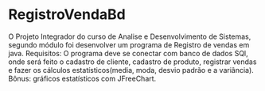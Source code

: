# RegistroVendaBd
O Projeto Integrador do curso de Analise e Desenvolvimento de Sistemas, segundo módulo foi desenvolver um programa de Registro de vendas em java.
Requisitos: O programa deve se conectar com banco de dados SQl, onde será feito o cadastro de cliente, cadastro de produto, registrar vendas e fazer os cálculos  estatísticos(media, moda, desvio padrão e a variância).
Bônus: gráficos estatísticos com JFreeChart.
